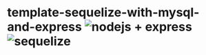 # template-sequelize-with-mysql-and-express ![nodejs + express](https://miro.medium.com/max/720/0*5xhD4Q3fgWJE2r-q.png) ![sequelize](https://cdn.icon-icons.com/icons2/2107/PNG/512/file_type_sequelize_icon_130173.png)

